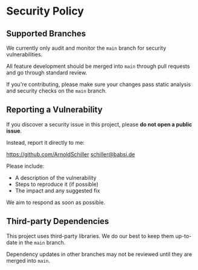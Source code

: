 # Security Policy

## Supported Branches

We currently only audit and monitor the `main` branch for security vulnerabilities.

All feature development should be merged into `main` through pull requests and go through standard review.

If you're contributing, please make sure your changes pass static analysis and security checks on the `main` branch.

## Reporting a Vulnerability

If you discover a security issue in this project, please **do not open a public issue**.

Instead, report it directly to me:

https://github.com/ArnoldSchiller
schiller@babsi.de

Please include:
- A description of the vulnerability
- Steps to reproduce it (if possible)
- The impact and any suggested fix

We aim to respond as soon as possible.

## Third-party Dependencies

This project uses third-party libraries. We do our best to keep them up-to-date in the `main` branch.

Dependency updates in other branches may not be reviewed until they are merged into `main`.

